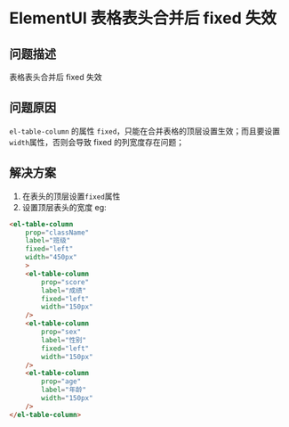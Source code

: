 # ElementUI 表格表头合并后 fixed 失效

## 问题描述

表格表头合并后 fixed 失效

## 问题原因

`el-table-column` 的属性 `fixed`，只能在合并表格的顶层设置生效；而且要设置`width`属性，否则会导致 fixed 的列宽度存在问题；

## 解决方案

1. 在表头的顶层设置`fixed`属性
2. 设置顶层表头的宽度
   eg:

```html {3,4}
<el-table-column
    prop="className"
    label="班级"
    fixed="left"
    width="450px"
    >
    <el-table-column
        prop="score"
        label="成绩"
        fixed="left"
        width="150px" 
    />
    <el-table-column
        prop="sex"
        label="性别"
        fixed="left"
        width="150px"
    />
    <el-table-column
        prop="age"
        label="年龄"
        width="150px"
    />
</el-table-column>

```
